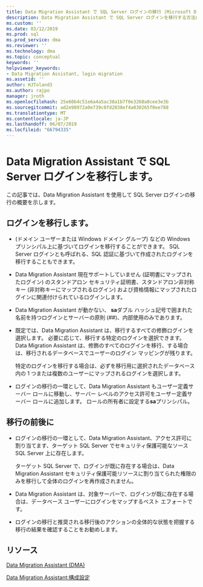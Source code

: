 ```yaml
---
title: Data Migration Assistant で SQL Server ログインの移行 |Microsoft Docs
description: Data Migration Assistant で SQL Server ログインを移行する方法について説明します
ms.custom: ''
ms.date: 03/12/2019
ms.prod: sql
ms.prod_service: dma
ms.reviewer: ''
ms.technology: dma
ms.topic: conceptual
keywords: ''
helpviewer_keywords:
- Data Migration Assistant, login migration
ms.assetid: ''
author: HJToland3
ms.author: rajpo
manager: jroth
ms.openlocfilehash: 25e60b4c51e6a4a5ac38a1b7f0e3268a0cee3e3b
ms.sourcegitcommit: ad2e98972a0e739c0fd2038ef4a030265f0ee788
ms.translationtype: MT
ms.contentlocale: ja-JP
ms.lasthandoff: 06/07/2019
ms.locfileid: "66794335"
---
```

# <a name="migrate-sql-server-logins-with-data-migration-assistant"></a>Data Migration Assistant で SQL Server ログインを移行します。

この記事では、Data Migration Assistant を使用して SQL Server ログインの移行の概要を示します。 

## <a name="which-logins-are-migrated"></a>ログインを移行します。

- (ドメイン ユーザーまたは Windows ドメイン グループ) などの Windows プリンシパル上に基づいてログインを移行することができます。 SQL Server ログインとも呼ばれる、SQL 認証に基づいて作成されたログインを移行することもできます。

- Data Migration Assistant 現在サポートしていません (証明書にマップされたログイン) のスタンドアロン セキュリティ証明書、スタンドアロン非対称キー (非対称キーにマップされるログイン) および資格情報にマップされたログインに関連付けられているログインします。

- Data Migration Assistant が動かない、 **sa**ダブル ハッシュ記号で囲まれた名前を持つログインとサーバーの原則 (\#\#)、内部使用のみであります。

- 既定では、Data Migration Assistant は、移行するすべての修飾ログインを選択します。 必要に応じて、移行する特定のログインを選択できます。 Data Migration Assistant は、修飾のすべてのログインを移行、する場合は、移行されるデータベースでユーザーのログイン マッピングが残ります。 

  特定のログインを移行する場合は、必ずを移行用に選択されたデータベース内の 1 つまたは複数のユーザーにマップされるログインを選択します。

- ログインの移行の一環として、Data Migration Assistant もユーザー定義サーバー ロールに移動し、サーバー レベルのアクセス許可をユーザー定義サーバー ロールに追加します。 ロールの所有者に設定する**sa**プリンシパル。

## <a name="during-and-after-migration"></a>移行の前後に

- ログインの移行の一環として、Data Migration Assistant、アクセス許可に割り当てます、ターゲット SQL Server でセキュリティ保護可能なソース SQL Server 上に存在します。 

  ターゲット SQL Server で、ログインが既に存在する場合は、Data Migration Assistant セキュリティ保護可能リソースに割り当てられた権限のみを移行して全体のログインを再作成されません。

- Data Migration Assistant は、対象サーバーで、ログインが既に存在する場合は、データベース ユーザーにログインをマップするベスト エフォートです。

- ログインの移行と推奨される移行後のアクションの全体的な状態を把握する移行の結果を確認することをお勧めします。

## <a name="resources"></a>リソース

[Data Migration Assistant (DMA)](../dma/dma-overview.md)

[Data Migration Assistant:構成設定](../dma/dma-configurationsettings.md)

